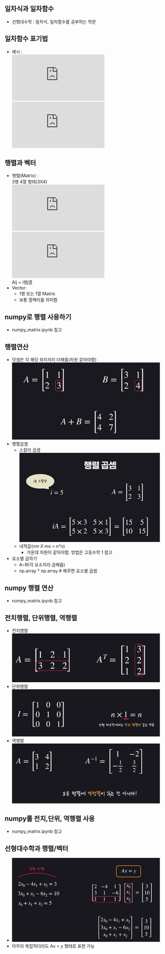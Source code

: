 ## 일차식과 일차함수
- 선형대수학 : 일차식, 일차함수를 공부하는 학문

## 일차함수 표기법
- 예시 :   
![ex1](https://latex.codecogs.com/gif.latex?%5Cinline%20f%28x%2Cy%29%3D3x&plus;6y&plus;4)   
![ex2](https://latex.codecogs.com/gif.latex?%5Cinline%20f%28x0%2Cx1%2C...%2Cxn%29%3Da0x0&plus;a1x1&plus;...&plus;anxn&plus;b)

## 행렬과 벡터
- 행렬(Matrix) :    
3행 4열 형태(3X4)   
![ex3](https://latex.codecogs.com/gif.latex?%5Cinline%20A%3D%5Cbegin%7Bbmatrix%7D%201%261%20%260%20%262%20%5C%5C%202%261%20%264%20%261%20%5C%5C%200%263%20%262%20%26%201%20%5Cend%7Bbmatrix%7D)   
![ex4](https://latex.codecogs.com/gif.latex?%5Cinline%20A_2_1%3D%202)   
Aij = i행j열
- Vector:
    - 1행 또는 1열 Matrix
    - 보통 열벡터를 의미함

## numpy로 행렬 사용하기
- numpy_matrix.ipynb 참고

## 행렬연산
- 덧셈은 각 해당 위치끼리 더해줌(차원 같아야함)   
![image2](image/img2.PNG)
- 행렬곱셈
    - 스칼라 곱셈   
    ![image3](image/img3.PNG)
    - 내적곱(n*m X m*o = n*o)
        - 가운데 차원이 같아야함. 방법은 고등수학 1 참고
- 요소별 곱하기
    - A∘B(각 요소끼리 곱해줌)
    - np.array * np.array # 해주면 요소별 곱셈

## numpy 행렬 연산
- numpy_matrix.ipynb 참고

## 전치행렬, 단위행렬, 역행렬
- 전치행렬   
![image4](image/img4.PNG)
- 단위행렬
![image5](image/img5.PNG)
- 역행렬
![image6](image/img6.PNG)

## numpy롤 전치,단위, 역행렬 사용
- numpy_matrix.ipynb 참고

## 선형대수학과 행렬/벡터
- ![image7](image/img7.PNG)
- 아무리 복잡하더라도 Ax = y 형태로 표현 가능